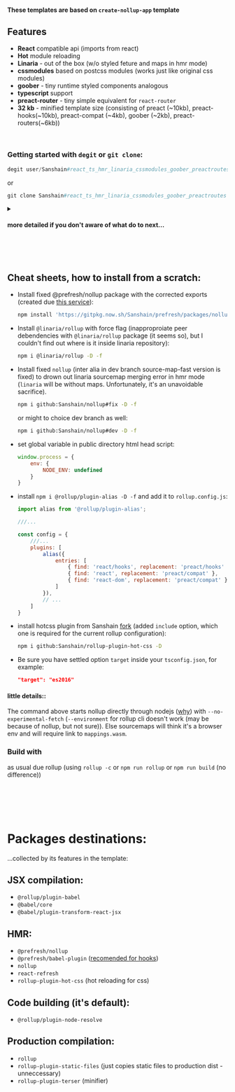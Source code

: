 #### These templates are based on `create-nollup-app` template


## Features

- **React** compatible api (imports from react)
- **Hot** module reloading
- **Linaria** - out of the box (w/o styled feture and maps in hmr mode)
- **cssmodules** based on postcss modules (works just like original css modules)
- **goober** - tiny runtime styled components analogous
- **typescript** support
- **preact-router** - tiny simple equivalent for `react-router`
- **32 kb** - minified template size (consisting of preact (~10kb), preact-hooks(~10kb), preact-compat (~4kb), goober (~2kb), preact-routers(~6kb))


<br>

### Getting started with `degit` or `git clone`: 


```powershell
degit user/Sanshain#react_ts_hmr_linaria_cssmodules_goober_preactroutes
```

or 

```powershell
git clone Sanshain#react_ts_hmr_linaria_cssmodules_goober_preactroutes
```

<details><summary><h4>more detailed if you don't aware of what do to next...<h4></summary>

then

```sh
cd preact-boilerplate && npm i -f   # or the same due pnpm
```
If you initlized the app via git you should remove git history, cloned from the repo to start from scratch: 

```sh
rm -r .get && git init && git add .
```

and install all dependencies: 

```sh
npm i -f   # or the same due pnpm
```

## How to use

#### Windows

```sh
npm run dev:w
```

#### Unix

```sh
npm run dev:u
```

</details>



<br>
<br>
<br>



## Cheat sheets, how to install from a scratch:


- Install fixed @prefresh/nollup package with the corrected exports (created due [this service](https://gitpkg.vercel.app/about)):

    ```sh
    npm install 'https://gitpkg.now.sh/Sanshain/prefresh/packages/nollup?main' -D
    ```

- Install `@linaria/rollup` with force flag (inapproproiate peer debendencies with `@linaria/rollup` package (it seems so), but I couldn't find out where is it inside linaria repository):

    ```sh
    npm i @linaria/rollup -D -f
    ```

- Install fixed `nollup` (inter alia in dev branch source-map-fast version is fixed) to drown out linaria sourcemap merging error in hmr mode (`linaria` will be without maps. Unfortunately, it's an unavoidable sacrifice). 

    ```sh
    npm i github:Sanshain/nollup#fix -D -f    
    ```
    or might to choice dev branch  as well: 
    ```sh
    npm i github:Sanshain/nollup#dev -D -f    
    ```    

- set global variable in public directory html head script: 

    ```js
    window.process = {
        env: {
            NODE_ENV: undefined
        }
    }    
    ```
- install `npm i @rollup/plugin-alias -D -f` and add it to `rollup.config.js`:
    ```js
    import alias from '@rollup/plugin-alias';

    ///...

    const config = {
        ///...
        plugins: [
            alias({
                entries: [
                    { find: 'react/hooks', replacement: 'preact/hooks' },
                    { find: 'react', replacement: 'preact/compat' },
                    { find: 'react-dom', replacement: 'preact/compat' }
                ]
            }),
            // ...
        ]
    }
    ```

- install hotcss plugin from Sanshain [fork](https://github.com/Sanshain/rollup-plugin-hot-css) (added `include` option, which one is required for the current rollup configuration): 
    ```sh
    npm i github:Sanshain/rollup-plugin-hot-css -D
    ```

- Be sure you have settled option `target` inside your `tsconfig.json`, for example: 

    ```json
    "target": "es2016"
    ```







#### little details::

The command above starts nollup directly through nodejs ([why](https://github.com/nodejs/node/issues/45580)) with `--no-experimental-fetch` (`--environment` for rollup cli doesn't work (may be because of nollup, but not sure)). Else sourcemaps will think it's a browser env and will require link to `mappings.wasm`.

### Build with

as usual due rollup (using `rollup -c` or `npm run rollup` or `npm run build` (no difference))


<br>
<br>
<br>
<br>

# Packages destinations: 

...collected by its features in the template:

## JSX compilation: 

- `@rollup/plugin-babel`
- `@babel/core`
- `@babel/plugin-transform-react-jsx`

## HMR:

- `@prefresh/nollup`
- `@prefresh/babel-plugin` ([recomended for hooks](https://github.com/Sanshain/prefresh/tree/main/packages/nollup#using-hooks))
- `nollup`
- `react-refresh`
- `rollup-plugin-hot-css` (hot reloading for css)


## Code building (it's default): 

- `@rollup/plugin-node-resolve`

## Production compilation: 

- `rollup`
- `rollup-plugin-static-files` (just copies static files to production dist - unneccessary)
- `rollup-plugin-terser` (minifier)


